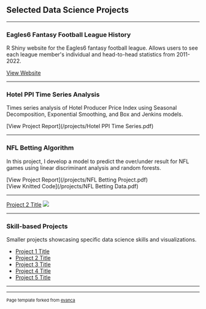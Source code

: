 ## Selected Data Science Projects

---

### Eagles6 Fantasy Football League History

R Shiny website for the Eagles6 fantasy football league. Allows users to 
see each league member's individual and head-to-head statistics 
from 2011-2022.

[View Website](https://jordynragu15.shinyapps.io/Eagles6_History/)

---

### Hotel PPI Time Series Analysis

Times series analysis of Hotel Producer Price Index using Seasonal Decomposition, Exponential Smoothing, and Box and Jenkins models.

[View Project Report](/projects/Hotel PPI Time Series.pdf)

---

### NFL Betting Algorithm

In this project, I develop a model to predict the over/under result for NFL games using linear discriminant analysis and random forests.

[View Project Report](/projects/NFL Betting Project.pdf)
<br>
[View Knitted Code](/projects/NFL Betting Data.pdf)

---

[Project 2 Title](/pdf/sample_presentation.pdf)
<img src="images/dummy_thumbnail.jpg?raw=true"/>

---
### Skill-based Projects

Smaller projects showcasing specific data science skills and visualizations.

- [Project 1 Title](http://example.com/)
- [Project 2 Title](http://example.com/)
- [Project 3 Title](http://example.com/)
- [Project 4 Title](http://example.com/)
- [Project 5 Title](http://example.com/)

---




---
<p style="font-size:11px">Page template forked from <a href="https://github.com/evanca/quick-portfolio">evanca</a></p>
<!-- Remove above link if you don't want to attibute -->
